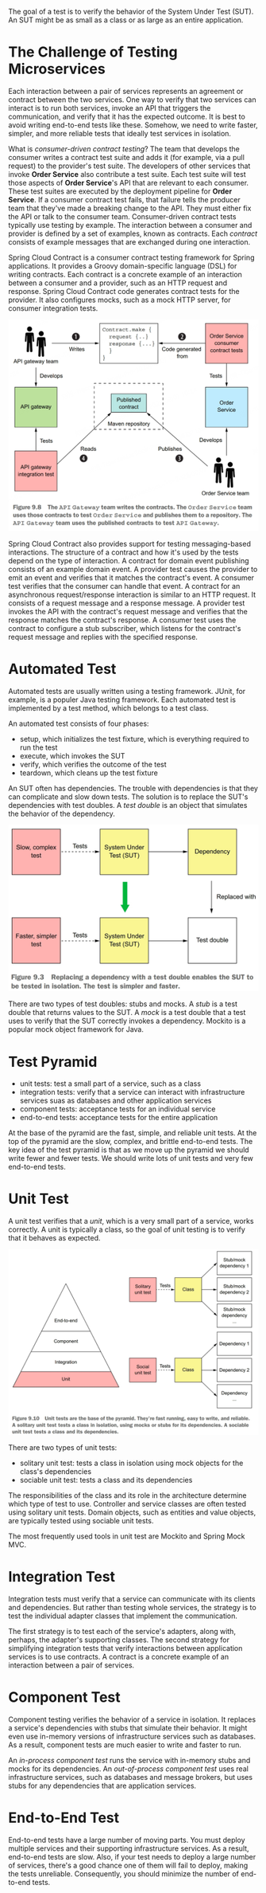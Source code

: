 The goal of a test is to verify the behavior of the System Under Test (SUT). An SUT might be as small as a class or as large as an entire application.

# The Challenge of Testing Microservices
Each interaction between a pair of services represents an agreement or contract between the two services. One way to verify that two services can interact is to run both services, invoke an API that triggers the communication, and verify that it has the expected outcome. It is best to avoid writing end-to-end tests like these. Somehow, we need to write faster, simpler, and more reliable tests that ideally test services in isolation. 

What is *consumer-driven contract testing*? The team that develops the consumer writes a contract test suite and adds it (for example, via a pull request) to the provider's test suite. The developers of other services that invoke **Order Service** also contribute a test suite. Each test suite will test those aspects of **Order Service**'s API that are relevant to each consumer. These test suites are executed by the deployment pipeline for **Order Service**. If a consumer contract test fails, that failure tells the producer team that they've made a breaking change to the API. They must either fix the API or talk to the consumer team. Consumer-driven contract tests typically use testing by example. The interaction between a consumer and provider is defined by a set of examples, known as contracts. Each *contract* consists of example messages that are exchanged during one interaction.

Spring Cloud Contract is a consumer contract testing framework for Spring applications. It provides a Groovy domain-specific language (DSL) for writing contracts. Each contract is a concrete example of an interaction between a consumer and a provider, such as an HTTP request and response. Spring Cloud Contract code generates contract tests for the provider. It also configures mocks, such as a mock HTTP server, for consumer integration tests. 

![contract test](/assets/images/microservices_patterns/microservices-patterns-testing-contract-test.jpeg)

Spring Cloud Contract also provides support for testing messaging-based interactions. The structure of a contract and how it's used by the tests depend on the type of interaction. A contract for domain event publishing consists of an example domain event. A provider test causes the provider to emit an event and verifies that it matches the contract's event. A consumer test verifies that the consumer can handle that event. A contract for an asynchronous request/response interaction is similar to an HTTP request. It consists of a request message and a response message. A provider test invokes the API with the contract's request message and verifies that the response matches the contract's response. A consumer test uses the contract to configure a stub subscriber, which listens for the contract's request message and replies with the specified response.

# Automated Test
Automated tests are usually written using a testing framework. JUnit, for example, is a populer Java testing framework. Each automated test is implemented by a test method, which belongs to a test class. 

An automated test consists of four phases:
- setup, which initializes the test fixture, which is everything required to run the test
- execute, which invokes the SUT
- verify, which verifies the outcome of the test
- teardown, which cleans up the test fixture

An SUT often has dependencies. The trouble with dependencies is that they can complicate and slow down tests. The solution is to replace the SUT's dependencies with test doubles. A *test double* is an object that simulates the behavior of the dependency. 

![test double](/assets/images/microservices_patterns/microservices-patterns-testing-test-double.jpeg)

There are two types of test doubles: stubs and mocks. A *stub* is a test double that returns values to the SUT. A *mock* is a test double that a test uses to verify that the SUT correctly invokes a dependency. Mockito is a popular mock object framework for Java.

# Test Pyramid
- unit tests: test a small part of a service, such as a class
- integration tests: verify that a service can interact with infrastructure services suas as databases and other application services
- component tests: acceptance tests for an individual service
- end-to-end tests: acceptance tests for the entire application

At the base of the pyramid are the fast, simple, and reliable unit tests. At the top of the pyramid are the slow, complex, and brittle end-to-end tests. The key idea of the test pyramid is that as we move up the pyramid we should write fewer and fewer tests. We should write lots of unit tests and very few end-to-end tests.

# Unit Test
A unit test verifies that a *unit*, which is a very small part of a service, works correctly. A unit is typically a class, so the goal of unit testing is to verify that it behaves as expected.

![unit test types](/assets/images/microservices_patterns/microservices-patterns-testing-unit-test-types.jpeg)

There are two types of unit tests:
- solitary unit test: tests a class in isolation using mock objects for the class's dependencies
- sociable unit test: tests a class and its dependencies

The responsibilities of the class and its role in the architecture determine which type of test to use. Controller and service classes are often tested using solitary unit tests. Domain objects, such as entities and value objects, are typically tested using sociable unit tests.

The most frequently used tools in unit test are Mockito and Spring Mock MVC.

# Integration Test
Integration tests must verify that a service can communicate with its clients and dependencies. But rather than testing whole services, the strategy is to test the individual adapter classes that implement the communication.

The first strategy is to test each of the service's adapters, along with, perhaps, the adapter's supporting classes. The second strategy for simplifying integration tests that verify interactions between application services is to use contracts. A contract is a concrete example of an interaction between a pair of services.

# Component Test
Component testing verifies the behavior of a service in isolation. It replaces a service's dependencies with stubs that simulate their behavior. It might even use in-memory versions of infrastructure services such as databases. As a result, component tests are much easier to write and faster to run.

An *in-process component test* runs the service with in-memory stubs and mocks for its dependencies. An *out-of-process component test* uses real infrastructure services, such as databases and message brokers, but uses stubs for any dependencies that are application services.

# End-to-End Test
End-to-end tests have a large number of moving parts. You must deploy multiple services and their supporting infrastructure services. As a result, end-to-end tests are slow. Also, if your test needs to deploy a large number of services, there's a good chance one of them will fail to deploy, making the tests unreliable. Consequently, you should minimize the number of end-to-end tests.
